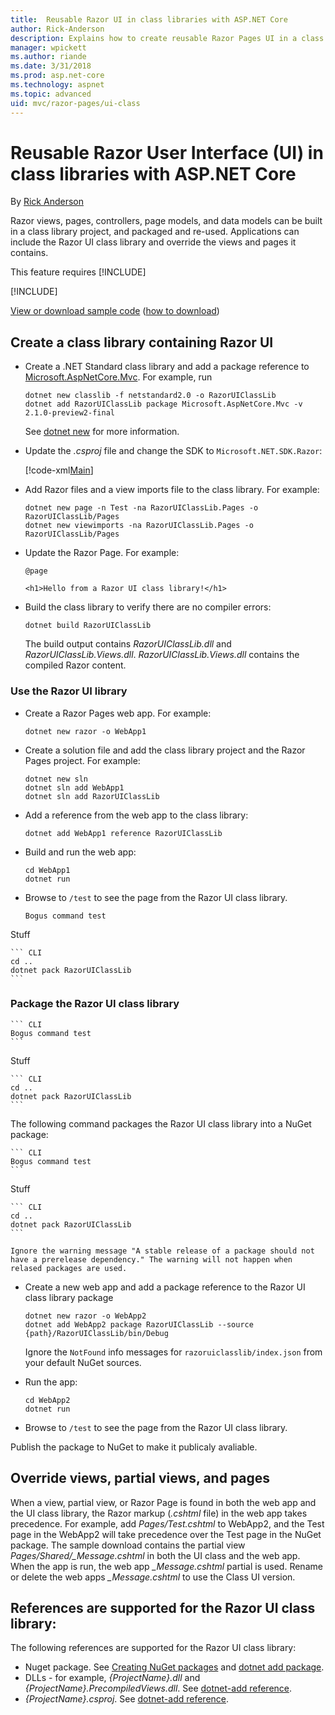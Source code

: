 ```yaml
---
title:  Reusable Razor UI in class libraries with ASP.NET Core
author: Rick-Anderson
description: Explains how to create reusable Razor Pages UI in a class library.
manager: wpickett
ms.author: riande
ms.date: 3/31/2018
ms.prod: asp.net-core
ms.technology: aspnet
ms.topic: advanced
uid: mvc/razor-pages/ui-class
---
```

# Reusable Razor User Interface (UI) in class libraries with ASP.NET Core

By [Rick Anderson](https://twitter.com/RickAndMSFT)

Razor views, pages, controllers, page models, and data models can be built in a class library project, and packaged and re-used. Applications can include the Razor UI class library and override the views and pages it contains.

This feature requires [!INCLUDE[](~/includes/2.1-SDK.md)]

[!INCLUDE[](~/includes/2.1.md)]

[View or download sample code](https://github.com/aspnet/Docs/tree/master/aspnetcore/mvc/razor-pages/ui-class/sample) ([how to download](xref:tutorials/index#how-to-download-a-sample))

## Create a class library containing Razor UI

* Create a .NET Standard class library and add a package reference to [Microsoft.AspNetCore.Mvc](https://www.nuget.org/packages/Microsoft.AspNetCore.Mvc). For example, run 

    ```cli
    dotnet new classlib -f netstandard2.0 -o RazorUIClassLib
    dotnet add RazorUIClassLib package Microsoft.AspNetCore.Mvc -v 2.1.0-preview2-final
    ```
    
    See [dotnet new](/dotnet/core/tools/dotnet-new) for more information.

* Update the *.csproj* file and change the SDK to `Microsoft.NET.SDK.Razor`:

    [!code-xml[Main](ui-class/sample/RazorUIClassLib/RazorUIClassLib.csproj)]

* Add Razor files and a view imports file to the class library. For example:

    ```cli
    dotnet new page -n Test -na RazorUIClassLib.Pages -o RazorUIClassLib/Pages
    dotnet new viewimports -na RazorUIClassLib.Pages -o RazorUIClassLib/Pages
    ```

* Update the Razor Page. For example:

    ```cshtml
    @page

    <h1>Hello from a Razor UI class library!</h1>
    ```

* Build the class library to verify there are no compiler errors:

    `dotnet build RazorUIClassLib`

    The build output contains *RazorUIClassLib.dll* and *RazorUIClassLib.Views.dll*. *RazorUIClassLib.Views.dll* contains the compiled Razor content.

### Use the Razor UI library

* Create a Razor Pages web app. For example:

    `dotnet new razor -o WebApp1`

* Create a solution file and add the class library project and the Razor Pages project. For example:

    ``` CLI
    dotnet new sln
    dotnet sln add WebApp1
    dotnet sln add RazorUIClassLib
    ```

* Add a reference from the web app to the class library:

    `dotnet add WebApp1 reference RazorUIClassLib`

* Build and run the web app:

    ``` CLI
    cd WebApp1
    dotnet run
    ```

* Browse to `/test` to see the page from the Razor UI class library.

    ``` CLI
    Bogus command test
    ```

Stuff

    ``` CLI
    cd ..
    dotnet pack RazorUIClassLib
    ```

### Package the Razor UI class library

    ``` CLI
    Bogus command test
    ```

Stuff

    ``` CLI
    cd ..
    dotnet pack RazorUIClassLib
    ```

The following command packages the Razor UI class library into a NuGet package:

    ``` CLI
    Bogus command test
    ```

Stuff

    ``` CLI
    cd ..
    dotnet pack RazorUIClassLib
    ```

    Ignore the warning message "A stable release of a package should not have a prerelease dependency." The warning will not happen when relased packages are used.

* Create a new web app and add a package reference to the Razor UI class library package

    ``` CLI
    dotnet new razor -o WebApp2
    dotnet add WebApp2 package RazorUIClassLib --source {path}/RazorUIClassLib/bin/Debug
    ```

    Ignore the `NotFound` info messages for `razoruiclasslib/index.json` from your default NuGet sources. 
    
* Run  the app:

    ``` CLI
    cd WebApp2
    dotnet run
    ```

* Browse to `/test` to see the page from the Razor UI class library.

Publish the package to NuGet to make it publicaly avaliable.

## Override views, partial views, and pages

When a view, partial view, or Razor Page is found in both the web app and the UI class library, the Razor markup (*.cshtml* file) in the web app takes precedence. For example, add *Pages/Test.cshtml* to WebApp2, and the Test page in the WebApp2 will take precedence over the Test page in the NuGet package.  The sample download contains the partial view *Pages/Shared/_Message.cshtml* in both the UI class and the web app. When the app is run, the web app *_Message.cshtml* partial is used. Rename or delete the web apps *_Message.cshtml* to use the Class UI version.

## References are supported for the Razor UI class library:

The following references are supported for the Razor UI class library:

* Nuget package. See [Creating NuGet packages](/nuget/create-packages/creating-a-package) and [dotnet add package](/dotnet/core/tools/dotnet-add-package).
* DLLs - for example, *{ProjectName}.dll* and *{ProjectName}.PrecompiledViews.dll*.  See [dotnet-add reference](/dotnet/core/tools/dotnet-add-reference).
* *{ProjectName}.csproj*. See [dotnet-add reference](/dotnet/core/tools/dotnet-add-reference).



